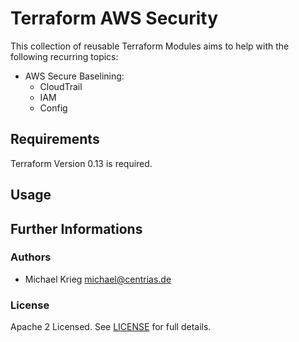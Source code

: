 # Terraform AWS Security

This collection of reusable Terraform Modules aims to help with the following recurring topics:

  * AWS Secure Baselining:
    * CloudTrail
    * IAM
    * Config

## Requirements

Terraform Version 0.13 is required.

## Usage

## Further Informations

### Authors

  * Michael Krieg <michael@centrias.de>

### License

Apache 2 Licensed. See [LICENSE](LICENSE) for full details.
